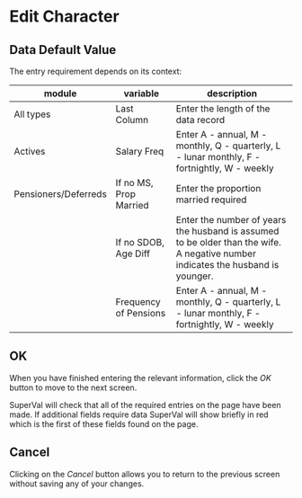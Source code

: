 # Edit Character



## Data Default Value

The entry requirement depends on its context:

module               | variable               | description
---------------------|------------------------|------------
All types            | Last Column            | Enter the length of the data record
Actives              | Salary Freq            | Enter A - annual, M - monthly, Q - quarterly, L - lunar monthly, F - fortnightly, W - weekly
Pensioners/Deferreds | If no MS, Prop Married | Enter the proportion married required
&nbsp;               | If no SDOB, Age Diff   | Enter the number of years the husband is assumed to be older than the wife. A negative number indicates the husband is younger.
&nbsp;               | Frequency of Pensions  | Enter A - annual, M - monthly, Q - quarterly, L - lunar monthly, F - fortnightly, W - weekly

## OK

When you have finished entering the relevant information, click the _OK_
button to move to the next screen.

SuperVal will check that all of the required entries on the page have
been made. If additional fields require data SuperVal will show briefly
in red which is the first of these fields found on the page.

## Cancel

Clicking on the _Cancel_ button allows you to return to the previous
screen without saving any of your changes.